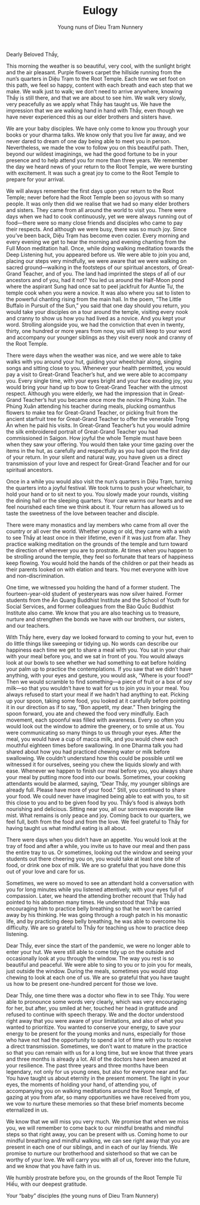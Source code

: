 ﻿---
title: Eulogy
author: Young nuns of Dieu Tram Nunnery
---

Dearly Beloved Thầy,

This morning the weather is so beautiful, very cool, with the sunlight bright and the air pleasant. Purple flowers carpet the hillside running from the nun’s quarters in Diệu Trạm to the Root Temple. Each time we set foot on this path, we feel so happy, content with each breath and each step that we make. We walk just to walk; we don’t need to arrive anywhere, knowing Thầy is still there, and that we are about to see him. We walk very slowly, very peacefully as we apply what Thầy has taught us. We have the impression that we are walking hand in hand with Thầy, even though we have never experienced this as our elder brothers and sisters have.

We are your baby disciples. We have only come to know you through your books or your dharma talks. We know only that you live far away, and we never dared to dream of one day being able to meet you in person. Nevertheless, we made the vow to follow you on this beautiful path. Then, beyond our wildest imaginings, we had the good fortune to be in your presence and to help attend you for more than three years. We remember the day we heard news of your return to the Root Temple, we were bursting with excitement. It was such a great joy to come to the Root Temple to prepare for your arrival.

We will always remember the first days upon your return to the Root Temple; never before had the Root Temple been so joyous with so many people. It was only then did we realise that we had so many elder brothers and sisters. They came from all around the world to visit you. There were days when we had to cook continuously, yet we were always running out of food—there were so many close friends and disciples who came to pay their respects. And although we were busy, there was so much joy. Since you’ve been back, Diệu Trạm has become even cozier. Every morning and every evening we get to hear the morning and evening chanting from the Full Moon meditation hall. Once, while doing walking meditation towards the Deep Listening hut, you appeared before us. We were able to join you and, placing our steps very mindfully, we were aware that we were walking on sacred ground—walking in the footsteps of our spiritual ancestors, of Great-Grand Teacher, and of you. The land had imprinted the steps of all of our ancestors and of you, had it not? You led us around the Half-Moon pond where the aspirant Sung had once sat to peel jackfruit for Auntie Tư, the temple cook when you were a novice. It was also where you sat to listen to the powerful chanting rising from the main hall. In the poem, “The Little Buffalo in Pursuit of the Sun,” you said that one day should you return, you would take your disciples on a tour around the temple, visiting every nook and cranny to show us how you had lived as a novice. And you kept your word. Strolling alongside you, we had the conviction that even in twenty, thirty, one hundred or more years from now, you will still keep to your word and accompany our younger siblings as they visit every nook and cranny of the Root Temple.

There were days when the weather was nice, and we were able to take walks with you around your hut, guiding your wheelchair along, singing songs and sitting close to you. Whenever your health permitted, you would pay a visit to Great-Grand Teacher’s hut, and we were able to accompany you. Every single time, with your eyes bright and your face exuding joy, you would bring your hand up to bow to Great-Grand Teacher with the utmost respect. Although you were elderly, we had the impression that in Great-Grand Teacher’s hut you became once more the novice Phùng Xuân. The Phùng Xuân attending his teacher during meals, plucking osmanthus flowers to make tea for Great-Grand Teacher, or picking fruit from the ancient starfruit tree for Great-Grand Teacher to offer the venerable Trọng Ân when he paid his visits. In Great-Grand Teacher’s hut you would admire the silk embroidered portrait of Great-Grand Teacher you had commissioned in Saigon. How joyful the whole Temple must have been when they saw your offering. You would then take your time gazing over the items in the hut, as carefully and respectfully as you had upon the first day of your return. In your silent and natural way, you have given us a direct transmission of your love and respect for Great-Grand Teacher and for our spiritual ancestors.

Once in a while you would also visit the nun’s quarters in Diệu Trạm, turning the quarters into a joyful festival. We took turns to push your wheelchair, to hold your hand or to sit next to you. You slowly made your rounds, visiting the dining hall or the sleeping quarters. Your care warms our hearts and we feel nourished each time we think about it. Your return has allowed us to taste the sweetness of the love between teacher and disciple.

There were many monastics and lay members who came from all over the country or all over the world. Whether young or old, they came with a wish to see Thầy at least once in their lifetime, even if it was just from afar. They practice walking meditation on the grounds of the temple and turn toward the direction of wherever you are to prostrate. At times when you happen to be strolling around the temple, they feel so fortunate that tears of happiness keep flowing. You would hold the hands of the children or pat their heads as their parents looked on with elation and tears. You met everyone with love and non-discrimination.

One time, we witnessed you holding the hand of a former student. The fourteen-year-old student of yesteryears was now silver haired. Former students from the Ấn Quang Buddhist Institute and the School of Youth for Social Services, and former colleagues from the Báo Quốc Buddhist Institute also came. We know that you are also teaching us to treasure, nurture and strengthen the bonds we have with our brothers, our sisters, and our teachers.

With Thầy here, every day we looked forward to coming to your hut, even to do little things like sweeping or tidying up. No words can describe our happiness each time we get to share a meal with you. You sat in your chair with your meal before you, and we sat in front of you. You would always look at our bowls to see whether we had something to eat before holding your palm up to practice the contemplations. If you saw that we didn’t have anything, with your eyes and gesture, you would ask, “Where is your food?” Then we would scramble to find something—a piece of fruit or a box of soy milk—so that you wouldn’t have to wait for us to join you in your meal. You always refused to start your meal if we hadn’t had anything to eat. Picking up your spoon, taking some food, you looked at it carefully before pointing it in our direction as if to say, “Bon appetit, my dear.” Then bringing the spoon forward, you ate and chewed the food very mindfully. Each movement, each spoonful was filled with awareness. Every so often you would look out the window to admire the greenery, or to smile at us. You were communicating so many things to us through your eyes. After the meal, you would have a cup of macca milk, and you would chew each mouthful eighteen times before swallowing. In one Dharma talk you had shared about how you had practiced chewing water or milk before swallowing. We couldn’t understand how this could be possible until we witnessed it for ourselves, seeing you chew the liquids slowly and with ease. Whenever we happen to finish our meal before you, you always share your meal by putting more food into our bowls. Sometimes, your cooking attendants would be alarmed, saying, “Dear Thầy, my younger siblings are already full. Please have more of your food.” Still, you continued to share your food. We could never have imagined being able to eat with you, to sit this close to you and to be given food by you. Thầy’s food is always both nourishing and delicious. Sitting near you, all our sorrows evaporate like mist. What remains is only peace and joy. Coming back to our quarters, we feel full, both from the food and from the love. We feel grateful to Thầy for having taught us what mindful eating is all about.

There were days when you didn’t have an appetite. You would look at the tray of food and after a while, you invite us to have our meal and then pass the entire tray to us. Or sometimes, looking out the window and seeing your students out there cheering you on, you would take at least one bite of food, or drink one box of milk. We are so grateful that you have done this out of your love and care for us.

Sometimes, we were so moved to see an attendant hold a conversation with you for long minutes while you listened attentively, with your eyes full of compassion. Later, we heard the attending brother recount that Thầy had pointed to his abdomen many times. He understood that Thầy was encouraging him to practice belly breathing so that he won’t be carried away by his thinking. He was going through a rough patch in his monastic life, and by practicing deep belly breathing, he was able to overcome his difficulty. We are so grateful to Thầy for teaching us how to practice deep listening.

Dear Thầy, ever since the start of the pandemic, we were no longer able to enter your hut. We were still able to come tidy up on the outside and occasionally look at you through the window. The way you rest is so beautiful and peaceful. We were able to sing to you or to join you for meals, just outside the window. During the meals, sometimes you would stop chewing to look at each one of us. We are so grateful that you have taught us how to be present one-hundred percent for those we love.

Dear Thầy, one time there was a doctor who flew in to see Thầy. You were able to pronounce some words very clearly, which was very encouraging for her, but after, you smiled at her, touched her head in gratitude and refused to continue with speech therapy. We and the doctor understood right away that you were aware of your limitations, and also of what you wanted to prioritize. You wanted to conserve your energy, to save your energy to be present for the young monks and nuns, especially for those who have not had the opportunity to spend a lot of time with you to receive a direct transmission. Sometimes, we don’t want to mature in the practice so that you can remain with us for a long time, but we know that three years and three months is already a lot. All of the doctors have been amazed at your resilience. The past three years and three months have been legendary, not only for us young ones, but also for everyone near and far. You have taught us about eternity in the present moment. The light in your eyes, the moments of holding your hand, of attending you, of accompanying you on walking meditations around the Root Temple, of gazing at you from afar, so many opportunities we have received from you, we vow to nurture these memories so that these brief moments become eternalized in us.

We know that we will miss you very much. We promise that when we miss you, we will remember to come back to our mindful breaths and mindful steps so that right away, you can be present with us. Coming home to our mindful breathing and mindful walking, we can see right away that you are present in each one of our siblings, and in each of our lay friends. We promise to nurture our brotherhood and sisterhood so that we can be worthy of your love. We will carry you with all of us, forever into the future, and we know that you have faith in us.

We humbly prostrate before you, on the grounds of the Root Temple Từ Hiếu, with our deepest gratitude.

Your “baby” disciples (the young nuns of Dieu Tram Nunnery)
